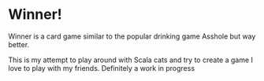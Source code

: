 # Winner!
Winner is a card game similar to the popular drinking game Asshole but way better.

This is my attempt to play around with Scala cats and try to create a game I love to play with my friends. Definitely a work in progress
